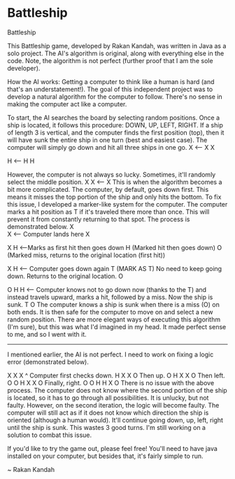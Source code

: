 # Battleship
Battleship

This Battleship game, developed by Rakan Kandah, was written in Java as a solo project. 
The AI's algorithm is original, along with everything else in the code. 
Note, the algorithm is not perfect (further proof that I am the sole developer). 

How the AI works: 
Getting a computer to think like a human is hard (and that's an understatement!). 
The goal of this independent project was to develop a natural algorithm for the computer to follow. There's no sense in making the computer act like a computer.


To start, the AI searches the board by selecting random positions. Once a ship is located, it follows this procedure: DOWN, UP, LEFT, RIGHT. 
If a ship of length 3 is vertical, and the computer finds the first position (top), then it will have sunk the entire ship in one turn (best and easiest case). 
The computer will simply go down and hit all three ships in one go.
X <--
X
X

H <--
H
H

However, the computer is not always so lucky. Sometimes, it'll randomly select the middle position.
X 
X <--
X 
This is when the algorithm becomes a bit more complicated. The computer, by default, goes down first. This means it misses the top portion of the ship and only hits the bottom. 
To fix this issue, I developed a marker-like system for the computer. The computer marks a hit position as T if it's traveled there more than once. This will prevent it from
constantly returning to that spot. The process is demonstrated below.
X       
X <-- Computer lands here
X

X 
H <--Marks as first hit then goes down
H (Marked hit then goes down)
O (Marked miss, returns to the original location (first hit))

X 
H <-- Computer goes down again 
T (MARK AS T) No need to keep going down. Returns to the original location.
O

O
H 
H <-- Computer knows not to go down now (thanks to the T) and instead travels upward, marks a hit, followed by a miss. Now the ship is sunk.
T
O
The computer knows a ship is sunk when there is a miss (O) on both ends. It is then safe for the computer to move on and select a new random position.
There are more elegant ways of executing this algorithm (I'm sure), but this was what I'd imagined in my head. It made perfect sense to me, and so I went with it. 

* * *  
I mentioned earlier, the AI is not perfect. I need to work on fixing a logic error (demonstrated below). 

X X X 
^
Computer first checks down.
H X X 
O
Then up.
O
H X X 
O
Then left.
  O
O H X X 
  O
Finally, right.
  O
O H H X 
  O
There is no issue with the above process. The computer does not know where the second portion of the ship is located, so it has to go through all possibilities.
It is unlucky, but not faulty. However, on the second iteration, the logic will become faulty. 
The computer will still act as if it does not know which direction the ship is oriented (although a human would).
It'll continue going down, up, left, right until the ship is sunk. This wastes 3 good turns. I'm still working on a solution to combat this issue.

If you'd like to try the game out, please feel free!
You'll need to have java installed on your computer, but besides that, it's fairly simple to run.

~ Rakan Kandah

